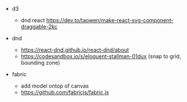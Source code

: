 - d3
    - dnd react https://dev.to/taowen/make-react-svg-component-draggable-2kc


- dnd 
    - https://react-dnd.github.io/react-dnd/about
    - https://codesandbox.io/s/eloquent-stallman-01dux (snap to grid, bounding zone)

- fabric
    - add model ontop of canvas
    - https://github.com/fabricjs/fabric.js